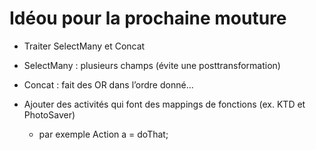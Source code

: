 # Idéou pour la prochaine mouture
- Traiter SelectMany et Concat
 - SelectMany : plusieurs champs (évite une posttransformation)
 - Concat : fait des OR dans l’ordre donné...
 
- Ajouter des activités qui font des mappings de fonctions (ex. KTD et PhotoSaver)
    - par exemple Action a = doThat;
  
